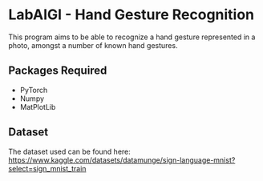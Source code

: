 # LabAIGI - Hand Gesture Recognition
This program aims to be able to recognize a hand gesture represented in a photo, amongst a number of known hand gestures.
## Packages Required
* PyTorch
* Numpy
* MatPlotLib
## Dataset
The dataset used can be found here: https://www.kaggle.com/datasets/datamunge/sign-language-mnist?select=sign_mnist_train
